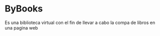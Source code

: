 # ByBooks
Es una biblioteca virtual con el fin de llevar a cabo la compa de libros en una pagina web
